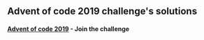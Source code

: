 ## Advent of code 2019 challenge's solutions


#### [Advent of code 2019](https://adventofcode.com/2019) - Join the challenge
